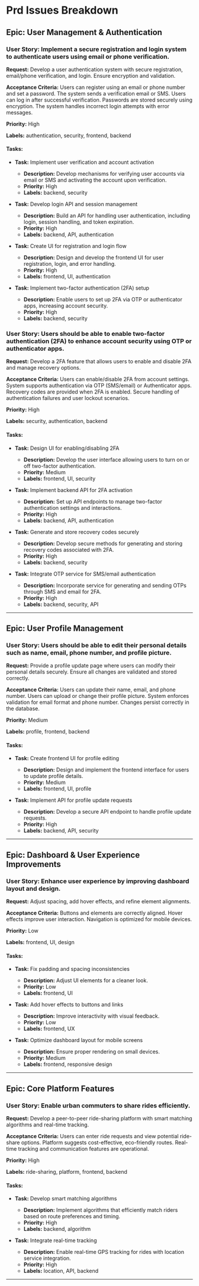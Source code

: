 # Prd Issues Breakdown

## Epic: User Management & Authentication

### User Story: Implement a secure registration and login system to authenticate users using email or phone verification.
**Request:** Develop a user authentication system with secure registration, email/phone verification, and login. Ensure encryption and validation.

**Acceptance Criteria:** Users can register using an email or phone number and set a password. The system sends a verification email or SMS. Users can log in after successful verification. Passwords are stored securely using encryption. The system handles incorrect login attempts with error messages.

**Priority:** High

**Labels:** authentication, security, frontend, backend

#### Tasks:
- **Task:** Implement user verification and account activation
  - **Description:** Develop mechanisms for verifying user accounts via email or SMS and activating the account upon verification.
  - **Priority:** High
  - **Labels:** backend, security

- **Task:** Develop login API and session management
  - **Description:** Build an API for handling user authentication, including login, session handling, and token expiration.
  - **Priority:** High
  - **Labels:** backend, API, authentication

- **Task:** Create UI for registration and login flow
  - **Description:** Design and develop the frontend UI for user registration, login, and error handling.
  - **Priority:** High
  - **Labels:** frontend, UI, authentication

- **Task:** Implement two-factor authentication (2FA) setup
  - **Description:** Enable users to set up 2FA via OTP or authenticator apps, increasing account security.
  - **Priority:** High
  - **Labels:** backend, security

### User Story: Users should be able to enable two-factor authentication (2FA) to enhance account security using OTP or authenticator apps.
**Request:** Develop a 2FA feature that allows users to enable and disable 2FA and manage recovery options.

**Acceptance Criteria:** Users can enable/disable 2FA from account settings. System supports authentication via OTP (SMS/email) or Authenticator apps. Recovery codes are provided when 2FA is enabled. Secure handling of authentication failures and user lockout scenarios.

**Priority:** High

**Labels:** security, authentication, backend

#### Tasks:
- **Task:** Design UI for enabling/disabling 2FA
  - **Description:** Develop the user interface allowing users to turn on or off two-factor authentication.
  - **Priority:** Medium
  - **Labels:** frontend, UI, security

- **Task:** Implement backend API for 2FA activation
  - **Description:** Set up API endpoints to manage two-factor authentication settings and interactions.
  - **Priority:** High
  - **Labels:** backend, API, authentication

- **Task:** Generate and store recovery codes securely
  - **Description:** Develop secure methods for generating and storing recovery codes associated with 2FA.
  - **Priority:** High
  - **Labels:** backend, security

- **Task:** Integrate OTP service for SMS/email authentication
  - **Description:** Incorporate service for generating and sending OTPs through SMS and email for 2FA.
  - **Priority:** High
  - **Labels:** backend, security, API

---

## Epic: User Profile Management

### User Story: Users should be able to edit their personal details such as name, email, phone number, and profile picture.
**Request:** Provide a profile update page where users can modify their personal details securely. Ensure all changes are validated and stored correctly.

**Acceptance Criteria:** Users can update their name, email, and phone number. Users can upload or change their profile picture. System enforces validation for email format and phone number. Changes persist correctly in the database.

**Priority:** Medium

**Labels:** profile, frontend, backend

#### Tasks:
- **Task:** Create frontend UI for profile editing
  - **Description:** Design and implement the frontend interface for users to update profile details.
  - **Priority:** Medium
  - **Labels:** frontend, UI, profile

- **Task:** Implement API for profile update requests
  - **Description:** Develop a secure API endpoint to handle profile update requests.
  - **Priority:** High
  - **Labels:** backend, API, security

---

## Epic: Dashboard & User Experience Improvements

### User Story: Enhance user experience by improving dashboard layout and design.
**Request:** Adjust spacing, add hover effects, and refine element alignments.

**Acceptance Criteria:** Buttons and elements are correctly aligned. Hover effects improve user interaction. Navigation is optimized for mobile devices.

**Priority:** Low

**Labels:** frontend, UI, design

#### Tasks:
- **Task:** Fix padding and spacing inconsistencies
  - **Description:** Adjust UI elements for a cleaner look.
  - **Priority:** Low
  - **Labels:** frontend, UI

- **Task:** Add hover effects to buttons and links
  - **Description:** Improve interactivity with visual feedback.
  - **Priority:** Low
  - **Labels:** frontend, UX

- **Task:** Optimize dashboard layout for mobile screens
  - **Description:** Ensure proper rendering on small devices.
  - **Priority:** Medium
  - **Labels:** frontend, responsive design

---

## Epic: Core Platform Features

### User Story: Enable urban commuters to share rides efficiently.
**Request:** Develop a peer-to-peer ride-sharing platform with smart matching algorithms and real-time tracking.

**Acceptance Criteria:** Users can enter ride requests and view potential ride-share options. Platform suggests cost-effective, eco-friendly routes. Real-time tracking and communication features are operational.

**Priority:** High

**Labels:** ride-sharing, platform, frontend, backend

#### Tasks:
- **Task:** Develop smart matching algorithms
  - **Description:** Implement algorithms that efficiently match riders based on route preferences and timing.
  - **Priority:** High
  - **Labels:** backend, algorithm

- **Task:** Integrate real-time tracking
  - **Description:** Enable real-time GPS tracking for rides with location service integration.
  - **Priority:** High
  - **Labels:** location, API, backend

---


